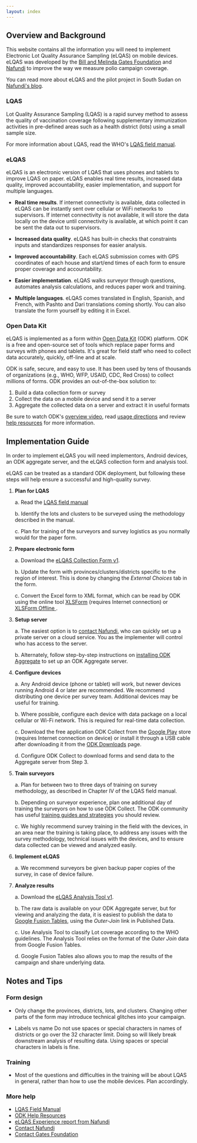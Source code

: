 ```yaml
---
layout: index
---
```


## Overview and Background

This website contains all the information you will need to implement Electronic Lot Quality Assurance Sampling (eLQAS) on mobile devices. eLQAS was developed by the [Bill and Melinda Gates Foundation](http://www.gatesfoundation.org/What-We-Do/Global-Development/Polio) and [Nafundi](http://nafundi.com/) to improve the way we measure polio campaign coverage. 

You can read more about eLQAS and the pilot project in South Sudan on [Nafundi's blog](http://nafundi.com/blog/posts/elqas-collecting-real-time-polio-vaccination-data-with-odk/).

### LQAS

Lot Quality Assurance Sampling (LQAS) is a rapid survey method to assess the quality of vaccination coverage following supplementary immunization activities in pre-defined areas such as a health district (lots) using a small sample size.

For more information about LQAS, read the WHO's [LQAS field manual](http://polioeradication.org/portals/0/document/research/opvdelivery/lqas.pdf).

### eLQAS

eLQAS is an electronic version of LQAS that uses phones and tablets to improve LQAS on paper. eLQAS enables real time results, increased data quality, improved accountability, easier implementation, and support for multiple languages. 

* **Real time results**. If internet connectivity is available, data collected in eLQAS can be instantly sent over cellular or WiFi networks to supervisors. If internet connectivity is not available, it will store the data locally on the device until connectivity is available, at which point it can be sent the data out to supervisors.

* **Increased data quality**. eLQAS has built-in checks that constraints inputs and standardizes responses for easier analysis.

* **Improved accountability**. Each eLQAS submission comes with GPS coordinates of each house and start/end times of each form to ensure proper coverage and accountability.

* **Easier implementation**. eLQAS walks surveyor through questions, automates analysis calculations, and reduces paper work and training.

* **Multiple languages**. eLQAS comes translated in English, Spanish, and French, with Pashto and Dari translations coming shortly. You can also translate the form yourself by editing it in Excel.


### Open Data Kit

eLQAS is implemented as a form within [Open Data Kit](http://opendatakit.org) (ODK) platform. ODK is a free and open-source set of tools which replace paper forms and surveys with phones and tablets. It's great for field staff who need to collect data accurately, quickly, off-line and at scale. 

ODK is safe, secure, and easy to use. It has been used by tens of thousands of organizations (e.g., WHO, WFP, USAID, CDC, Red Cross) to collect millions of forms. ODK provides an out-of-the-box solution to:

1. Build a data collection form or survey
2. Collect the data on a mobile device and send it to a server
3. Aggregate the collected data on a server and extract it in useful formats

Be sure to watch ODK's [overview video](http://youtube.com/watch?v=HqqUdfz9Uyc), read [usage directions](http://opendatakit.org/use) and review [help resources](http://opendatakit.org/help) for more information.


## Implementation Guide

In order to implement eLQAS you will need implementors, Android devices, an ODK aggregate server, and the eLQAS collection form and analysis tool.

eLQAS can be treated as a standard ODK deployment, but following these steps will help ensure a successful and high-quality survey. 

1. **Plan for LQAS**

	a. Read the [LQAS field manual](http://polioeradication.org/portals/0/document/research/opvdelivery/lqas.pdf)

	b. Identify the lots and clusters to be surveyed using the methodology described in the manual. 

	c. Plan for training of the surveyors and survey logistics as you normally would for the paper form.

2. **Prepare electronic form**

	a. Download the [eLQAS Collection Form v1](assets/elqas_form_v1.xlsx).

    b. Update the form with provinces/clusters/districts specific to the region of interest. This is done by changing the *External Choices* tab in the form.

    c. Convert the Excel form to XML format, which can be read by ODK using the online tool [XLSForm](http://xlsform.opendatakit.org) (requires Internet connection) or [XLSForm Offline ](http://nafundi.com/products).

3. **Setup server**

    a. The easiest option is to [contact Nafundi](http://nafundi.com/contact), who can quickly set up a private server on a cloud service. You as the implementer will control who has access to the server.

    b. Alternately, follow step-by-step instructions on [installing ODK Aggregate](http://opendatakit.org/use/aggregate) to set up an ODK Aggregate server. 

4. **Configure devices**

    a. Any Android device (phone or tablet) will work, but newer devices running Android 4 or later are recommended. We recommend distributing one device per survey team. Additional devices may be useful for training.

    b. Where possible, configure each device with data package on a local cellular or Wi-Fi network. This is required for real-time data collection.

    c. Download the free application ODK Collect from the [Google Play](https://play.google.com/store/apps/details?id=org.odk.collect.android&hl=en) store (requires Internet connection on device) or install it through a USB cable after downloading it from the [ODK Downloads](https://opendatakit.org/downloads) page.

    d. Configure ODK Collect to download forms and send data to the Aggregate server from Step 3. 

5. **Train surveyors**

    a. Plan for between two to three days of training on survey methodology, as described in Chapter IV of the LQAS field manual.

    b. Depending on surveyor experience, plan one additional day of training the surveyors on how to use ODK Collect. The ODK community has useful [training guides and strategies](https://opendatakit.org/help/training-guides) you should review. 

    c. We highly recommend survey training in the field with the devices, in an area near the training is taking place, to address any issues with the survey methodology, technical issues with the devices, and to ensure data collected can be viewed and analyzed easily.

6. **Implement eLQAS**

    a. We recommend surveyors be given backup paper copies of the survey, in case of device failure. 

7. **Analyze results**

	a. Download the [eLQAS Analysis Tool v1](assets/elqas_analysis_v1.xlsx).

    b. The raw data is available on your ODK Aggregate server, but for viewing and analyzing the data, it is easiest to publish the data to [Google Fusion Tables](http://google.com/fusiontable), using the *Outer-Join* link in Published Data.

    c. Use Analysis Tool to classify Lot coverage according to the WHO guidelines. The Analysis Tool relies on the format of the *Outer Join* data from Google Fusion Tables.

    d. Google Fusion Tables also allows you to map the results of the campaign and share underlying data.

## Notes and Tips

### Form design

* Only change the provinces, districts, lots, and clusters. Changing other parts of the form may introduce technical glitches into your campaign.

* Labels vs name Do not use spaces or special characters in names of districts or go over the 32 character limit. Doing so will likely break downstream analysis of resulting data. Using spaces or special characters in labels is fine.

### Training
* Most of the questions and difficulties in the training will be about LQAS in general, rather than how to use the mobile devices. Plan accordingly.

### More help
* [LQAS Field Manual](http://polioeradication.org/portals/0/document/research/opvdelivery/lqas.pdf)
* [ODK Help Resources](http://opendatakit.org/help)
* [eLQAS Experience report from Nafundi](http://nafundi.com/blog/posts/elqas-collecting-real-time-polio-vaccination-data-with-odk)
* [Contact Nafundi](http://nafundi.com/contact)
* [Contact Gates Foundation](mailto:arend.voorman@gatesfoundation.org)




